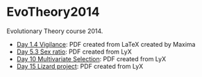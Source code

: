 # EvoTheory2014

Evolutionary Theory course 2014.

 * [Day 1.4 Vigilance](Day1_4_vigilance_output.pdf): PDF created from LaTeX created by Maxima
 * [Day 5.3 Sex ratio](Day5_3.pdf): PDF created from LyX
 * [Day 10 Multivariate Selection](Day10.pdf): PDF created from LyX
 * [Day 15 Lizard project](Day15.pdf): PDF created from LyX
 
 
